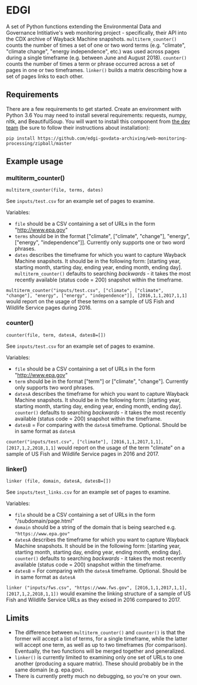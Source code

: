 # EDGI

A set of Python functions extending the Environmental Data and Governance Intitiative's web monitoring project - specifically, their API into the CDX archive of Wayback Machine snapshots. `multiterm_counter()` counts the number of times a set of one or two word terms (e.g. "climate", "climate change", "energy independence", etc.) was used across pages during a single timeframe (e.g. between June and August 2018). `counter()` counts the number of times a term or phrase occurred across a set of pages in one or two timeframes. `linker()` builds a matrix describing how a set of pages links to each other. 

## Requirements

There are a few requirements to get started. Create an environment with Python 3.6 You may need to install several requirements: requests, numpy, nltk, and BeautifulSoup. You will want to install this component from [the dev team](https://github.com/edgi-govdata-archiving/web-monitoring-processing) (be sure to follow their instructions about installation):

`pip install https://github.com/edgi-govdata-archiving/web-monitoring-processing/zipball/master`

## Example usage

### multiterm_counter()
`multiterm_counter(file, terms, dates)`

See `inputs/test.csv` for an example set of pages to examine.

Variables:
- `file` should be a CSV containing a set of URLs in the form "http://www.epa.gov"
- `terms` should be in the format ["climate", ["climate", "change"], "energy", ["energy", "independence"]]. Currently only supports one or two word phrases.
- `dates` describes the timeframe for which you want to capture Wayback Machine snapshots. It should be in the following form: [starting year, starting month, starting day, ending year, ending month, ending day]. `multiterm_counter()` defaults to searching _backwards_ - it takes the most recently available (status code = 200) snapshot within the timeframe.

`multiterm_counter("inputs/test.csv", ["climate", ["climate", "change"], "energy", ["energy", "independence"]], [2016,1,1,2017,1,1]` would report on the usage of these terms on a sample of US Fish and Wildlife Service pages during 2016.

### counter()

`counter(file, term, datesA, datesB=[])`

See `inputs/test.csv` for an example set of pages to examine.

Variables:
- `file` should be a CSV containing a set of URLs in the form "http://www.epa.gov"
- `term` should be in the format ["term"] or ["climate", "change"]. Currently only supports two word phrases.
- `datesA` describes the timeframe for which you want to capture Wayback Machine snapshots. It should be in the following form: [starting year, starting month, starting day, ending year, ending month, ending day]. `counter()` defaults to searching _backwards_ - it takes the most recently available (status code = 200) snapshot within the timeframe.
- `datesB` = For comparing with the `datesA` timeframe. Optional. Should be in same format as `datesA`

`counter("inputs/test.csv", ["climate"], [2016,1,1,2017,1,1], [2017,1,2,2018,1,1]` would report on the usage of the term "climate" on a sample of US Fish and Wildlife Service pages in 2016 and 2017.

### linker()

`linker (file, domain, datesA, datesB=[])`

See `inputs/test_links.csv` for an example set of pages to examine.

Variables:
- `file` should be a CSV containing a set of URLs in the form "/subdomain/page.html"
- `domain` should be a string of the domain that is being searched e.g. `"https://www.epa.gov"`
- `datesA` describes the timeframe for which you want to capture Wayback Machine snapshots. It should be in the following form: [starting year, starting month, starting day, ending year, ending month, ending day]. `counter()` defaults to searching _backwards_ - it takes the most recently available (status code = 200) snapshot within the timeframe.
- `datesB` = For comparing with the `datesA` timeframe. Optional. Should be in same format as `datesA`

`linker ("inputs/fws.csv", "https://www.fws.gov", [2016,1,1,2017,1,1], [2017,1,2,2018,1,1])` would examine the linking structure of a sample of US Fish and Wildlife Service URLs as they exised in 2016 compared to 2017.

## Limits

- The difference between `multiterm_counter()` and `counter()` is that the former will accept a list of terms, for a single timeframe, while the latter will accept one term, as well as up to two timeframes (for comparison). Eventually, the two functions will be merged together and generalized.
- `linker()` is currently limited to examining only one set of URLs to one another (producing a square matrix). These should probably be in the same domain (e.g. epa.gov).
- There is currently pretty much no debugging, so you're on your own.
